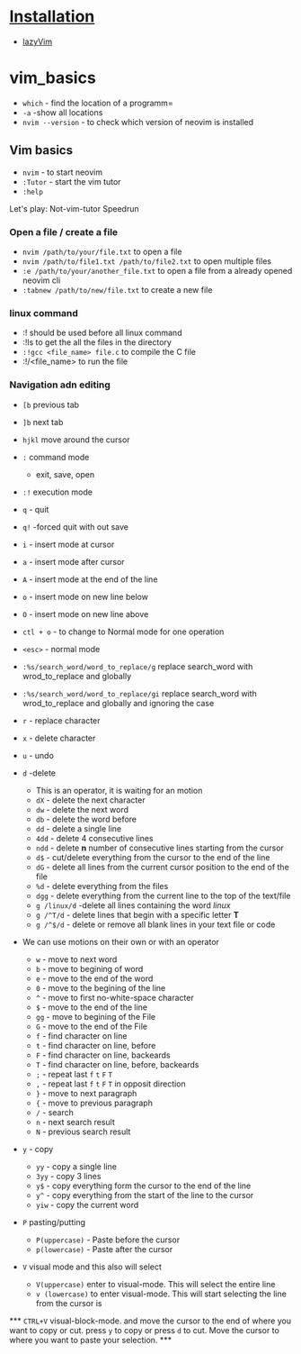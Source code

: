 # [Installation](https://www.lazyvim.org/installation)
- [lazyVim](https://www.lazyvim.org/configuration/lazy.nvim)

# vim_basics
- `which` - find the location of a programm=
- `-a` -show all locations
- `nvim --version` - to check which version of neovim is installed

## Vim basics
- `nvim` - to start neovim
- `:Tutor` - start the vim tutor
- `:help`

Let's play: Not-vim-tutor Speedrun

### Open a file / create a file
- `nvim /path/to/your/file.txt`  to open a file
- `nvim /path/to/file1.txt /path/to/file2.txt` to open multiple files
- `:e /path/to/your/another_file.txt` to open a file from a already opened neovim cli
- `:tabnew /path/to/new/file.txt`   to create a new file

### linux command
- :!  should be used before all linux command
- :!ls to get the all the files in the directory
- ` :!gcc <file_name> file.c ` to compile the C file
- :!/<file_name> to run the file

 ### Navigation adn editing
 - ` [b ` previous tab
 - ` ]b ` next tab 
 - ` hjkl ` move around the cursor
 -  `:` command mode
     -  exit, save, open
 -  `:!` execution mode
 - `q` - quit
 - `q!` -forced quit with out save

 - `i` - insert mode at cursor
 - `a` - insert mode after cursor
 - `A` - insert mode at the end of the line
 - `o` - insert mode on new line below
 - `O` - insert mode on new line above
 - `ctl + o` - to change to Normal mode for one operation
 - `<esc>` - normal mode

 - `:%s/search_word/word_to_replace/g` replace search_word with wrod_to_replace and globally
 - `:%s/search_word/word_to_replace/gi` replace search_word with wrod_to_replace and globally and ignoring the case
 - `r` - replace character
 - `x` - delete character
 - `u` - undo

 - `d` -delete
   -    This is an operator, it is waiting for an motion
   -    `dX` - delete the next character
   -    `dw` - delete the next word
   -    `db` - delete the word before
   -    `dd` - delete a single line
   -    `4dd` - delete 4 consecutive lines
   -    `ndd` - delete **n** number of consecutive lines starting from the cursor
   -    `d$`  - cut/delete everything from the cursor to the end of the line
   -    `dG`  - delete all lines from the current cursor position to the end of the file
   -    `%d`  - delete everything from the files
   -    `dgg` - delete everything from the current line to the top of the text/file
   -    `g /linux/d` -delete all lines containing the word _linux_
   -    `g /^T/d` - delete lines that begin with a specific letter **T**
   -    `g /^$/d` - delete or remove all blank lines in your text file or code
     
- We can use motions on their own or with an operator
  - `w` - move to next word
  - `b` - move to begining of word
  - `e` - move to the end of the word
  - `0` - move to the begining of the line
  - `^` - move to first no-white-space character
  - `$` - move to the end of the line
  - `gg` - move to begining of the File
  - `G` - move to the end of the File
  - `f` - find character on line
  - `t` - find character on line, before
  - `F` - find character on line, backeards
  - `T` - find character on line, before, backeards
  - `;` - repeat last `f` `t` `F` `T`
  - `,` - repeat last `f` `t` `F` `T` in opposit direction
  - `}` - move to next paragraph
  - `{` - move to previous paragraph
  - `/` - search
  - `n` - next search result
  - `N` - previous search result

 - `y` - copy  
   - `yy`    - copy a single line 
   - `3yy`   - copy 3 lines
   - `y$`    - copy everything form the cursor to the end of the line
   - `y^`    - copy everything from the start of the line to the cursor
   - `yiw`   - copy the current word

 - `P` pasting/putting
   - `P(uppercase)` - Paste before the cursor
   - `p(lowercase)` - Paste after the cursor
  
- `V` visual mode and this also will select
   - `V(uppercase)` enter to visual-mode. This will select the entire line
   -  `v (lowercase)` to enter visual-mode. This will start selecting the line from the cursor is

 *** `CTRL+V` visual-block-mode. and move the cursor to the end of where you want to copy or cut.
 press `y` to copy or press `d` to cut. Move the cursor to where you want to paste your selection. ***
